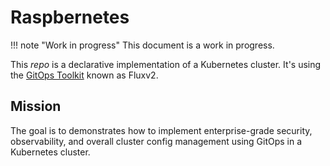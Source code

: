# Raspbernetes

!!! note "Work in progress"
    This document is a work in progress.

This *repo* is a declarative implementation of a Kubernetes cluster. It's using the [GitOps Toolkit](https://toolkit.fluxcd.io/get-started/) known as Fluxv2.

## Mission

The goal is to demonstrates how to implement enterprise-grade security, observability, and overall cluster config management using GitOps in a Kubernetes cluster.
